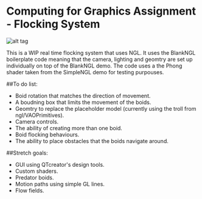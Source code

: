 # Computing for Graphics Assignment - Flocking System
![alt tag](http://nccastaff.bournemouth.ac.uk/jmacey/GraphicsLib/Demos/BlankNGL.png)

This is a WIP real time flocking system that uses NGL. It uses the BlankNGL boilerplate
code meaning that the camera, lighting and geomtry are set up individually on top of the BlankNGL demo.
The code uses a the Phong shader taken from the SimpleNGL demo for testing purpouses.

##To do list:
* Boid rotation that matches the direction of movement.
* A boudning box that limits the movement of the boids.
* Geomtry to replace the placeholder model (currently using the troll from ngl/VAOPrimitives).
* Camera controls.
* The ability of creating more than one boid.
* Boid flocking behaviours.
* The ability to place obstacles that the boids navigate around.

##Stretch goals:
* GUI using QTcreator's design tools.
* Custom shaders.
* Predator boids.
* Motion paths using simple GL lines.
* Flow fields.
